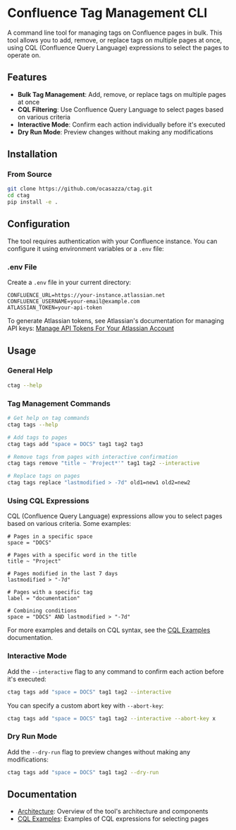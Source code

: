 # Confluence Tag Management CLI

A command line tool for managing tags on Confluence pages in bulk. This tool allows you to add, remove, or replace tags on multiple pages at once, using CQL (Confluence Query Language) expressions to select the pages to operate on.

## Features

- **Bulk Tag Management**: Add, remove, or replace tags on multiple pages at once
- **CQL Filtering**: Use Confluence Query Language to select pages based on various criteria
- **Interactive Mode**: Confirm each action individually before it's executed
- **Dry Run Mode**: Preview changes without making any modifications

## Installation

### From Source

```sh
git clone https://github.com/ocasazza/ctag.git
cd ctag
pip install -e .
```

## Configuration

The tool requires authentication with your Confluence instance. You can configure it using environment variables or a `.env` file:

### .env File

Create a `.env` file in your current directory:

```
CONFLUENCE_URL=https://your-instance.atlassian.net
CONFLUENCE_USERNAME=your-email@example.com
ATLASSIAN_TOKEN=your-api-token
```

To generate Atlassian tokens, see Atlassian's documentation for managing API keys: [Manage API Tokens For Your Atlassian Account](https://support.atlassian.com/atlassian-account/docs/manage-api-tokens-for-your-atlassian-account/)

## Usage

### General Help

```sh
ctag --help
```

### Tag Management Commands

```sh
# Get help on tag commands
ctag tags --help

# Add tags to pages
ctag tags add "space = DOCS" tag1 tag2 tag3

# Remove tags from pages with interactive confirmation
ctag tags remove "title ~ 'Project*'" tag1 tag2 --interactive

# Replace tags on pages
ctag tags replace "lastmodified > -7d" old1=new1 old2=new2
```

### Using CQL Expressions

CQL (Confluence Query Language) expressions allow you to select pages based on various criteria. Some examples:

```
# Pages in a specific space
space = "DOCS"

# Pages with a specific word in the title
title ~ "Project"

# Pages modified in the last 7 days
lastmodified > "-7d"

# Pages with a specific tag
label = "documentation"

# Combining conditions
space = "DOCS" AND lastmodified > "-7d"
```

For more examples and details on CQL syntax, see the [CQL Examples](docs/cql-examples.md) documentation.

### Interactive Mode

Add the `--interactive` flag to any command to confirm each action before it's executed:

```sh
ctag tags add "space = DOCS" tag1 tag2 --interactive
```

You can specify a custom abort key with `--abort-key`:

```sh
ctag tags add "space = DOCS" tag1 tag2 --interactive --abort-key x
```

### Dry Run Mode

Add the `--dry-run` flag to preview changes without making any modifications:

```sh
ctag tags add "space = DOCS" tag1 tag2 --dry-run
```

## Documentation

- [Architecture](docs/architecture.md): Overview of the tool's architecture and components
- [CQL Examples](docs/cql-examples.md): Examples of CQL expressions for selecting pages

